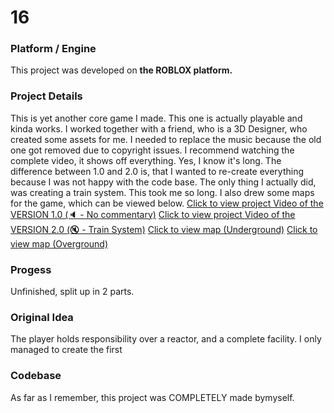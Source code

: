 # 16

### Platform / Engine
This project was developed on **the ROBLOX platform.**

### Project Details
This is yet another core game I made. This one is actually playable and kinda works. I worked together with a friend, who is a 3D Designer, who created some assets for me. I needed to replace the music because the old one got removed due to copyright issues. I recommend watching the complete video, it shows off everything. Yes, I know it's long. The difference between 1.0 and 2.0 is, that I wanted to re-create everything because I was not happy with the code base. The only thing I actually did, was creating a train system. This took me so long. I also drew some maps for the game, which can be viewed below.
[Click to view project Video of the VERSION 1.0 (🔈 - No commentary)](https://hyper-tech.ch/!videos/SAE/16-1.mp4)
[Click to view project Video of the VERSION 2.0 (🔇 - Train System)](https://hyper-tech.ch/!videos/SAE/16-2.mp4)
[Click to view map (Underground)](./HT_map.png)
[Click to view map (Overground)](./HT_map2.png)

### Progess
Unfinished, split up in 2 parts.

### Original Idea
The player holds responsibility over a reactor, and a complete facility. I only managed to create the first 

### Codebase
As far as I remember, this project was COMPLETELY made bymyself.